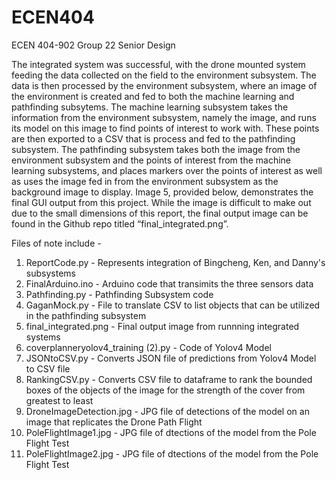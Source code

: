 # ECEN404
ECEN 404-902 Group 22 Senior Design

The integrated system was successful, with the drone mounted system feeding the data collected on the field to the environment subsystem. The data is then processed by the environment subsystem, where an image of the environment is created and fed to both the machine learning and pathfinding subsytems. The machine learning subsystem takes the information from the environment subsystem, namely the image, and runs its model on this image to find points of interest to work with. These points are then exported to a CSV that is process and fed to the pathfinding subsystem. The pathfinding subsystem takes both the image from the environment subsystem and the points of interest from the machine learning subsystems, and places markers over the points of interest as well as uses the image fed in from the environment subsystem as the background image to display. Image 5, provided below, demonstrates the final GUI output from this project. While the image is difficult to make out due to the small dimensions of this report, the final output image can be found in the Github repo titled “final_integrated.png”.


Files of note include -
1. ReportCode.py - Represents integration of Bingcheng, Ken, and Danny's subsystems
2. FinalArduino.ino - Arduino code that transimits the three sensors data
3. Pathfinding.py - Pathfinding Subsystem code
4. GaganMock.py - File to translate CSV to list objects that can be utilized in the pathfinding subsystem
5. final_integrated.png - Final output image from runnning integrated systems
6. coverplanneryolov4_training (2).py - Code of Yolov4 Model 
7. JSONtoCSV.py - Converts JSON file of predictions from Yolov4 Model to CSV file
8. RankingCSV.py - Converts CSV file to dataframe to rank the bounded boxes of the objects of the image for the strength of the cover from greatest to least
9. DroneImageDetection.jpg - JPG file of detections of the model on an image that replicates the Drone Path Flight
10. PoleFlightImage1.jpg - JPG file of dtections of the model from the Pole Flight Test
11. PoleFlightImage2.jpg - JPG file of dtections of the model from the Pole Flight Test

